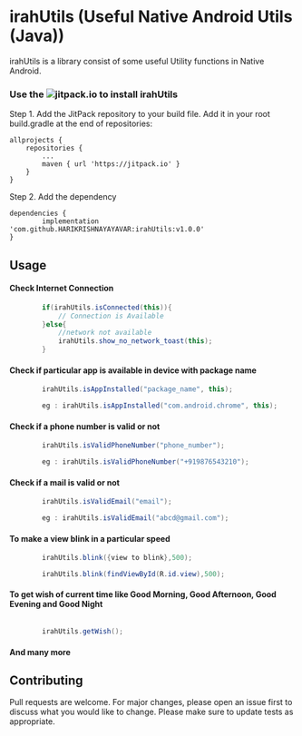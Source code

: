 # irahUtils (Useful Native Android Utils (Java))

irahUtils is a library consist of some useful Utility functions in Native Android.

### Use the ![jitpack.io](https://jitpack.io) to install irahUtils

Step 1. Add the JitPack repository to your build file. Add it in your root build.gradle at the end of repositories:

	allprojects {
		repositories {
			...
			maven { url 'https://jitpack.io' }
		}
	}

  Step 2. Add the dependency

  	dependencies {
	        implementation 'com.github.HARIKRISHNAYAYAVAR:irahUtils:v1.0.0'
	}

## Usage

#### Check Internet Connection

```java
        if(irahUtils.isConnected(this)){
            // Connection is Available
        }else{
            //network not available
            irahUtils.show_no_network_toast(this);
        }

```

#### Check if particular app is available in device with package name

```java
        irahUtils.isAppInstalled("package_name", this);

        eg : irahUtils.isAppInstalled("com.android.chrome", this);
```

#### Check if a phone number is valid or not
```java
        irahUtils.isValidPhoneNumber("phone_number");

        eg : irahUtils.isValidPhoneNumber("+919876543210");
```

#### Check if a mail is valid or not
```java
        irahUtils.isValidEmail("email");

        eg : irahUtils.isValidEmail("abcd@gmail.com");
```


#### To make a view blink in a particular speed
```java
        irahUtils.blink({view to blink},500);

        irahUtils.blink(findViewById(R.id.view),500);
```

#### To get wish of current time like Good Morning, Good Afternoon, Good Evening and Good Night
```java

        irahUtils.getWish();

```



#### And many more

## Contributing
Pull requests are welcome. For major changes, please open an issue first to discuss what you would like to change.
Please make sure to update tests as appropriate.
